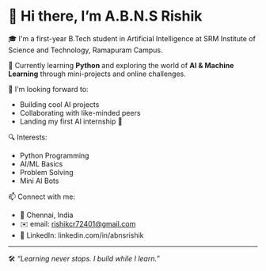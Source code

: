 # 👋 Hi there, I’m A.B.N.S Rishik

🎓 I'm a first-year B.Tech student in Artificial Intelligence at SRM Institute of Science and Technology, Ramapuram Campus.

🌱 Currently learning **Python** and exploring the world of **AI & Machine Learning** through mini-projects and online challenges.

🚀 I'm looking forward to:
- Building cool AI projects
- Collaborating with like-minded peers
- Landing my first AI internship 💼

🔍 Interests:
- Python Programming
- AI/ML Basics
- Problem Solving
- Mini AI Bots

📫 Connect with me:
- 📍 Chennai, India
- ✉️ email: rishikcr72401@gmail.com
- 🔗 LinkedIn: linkedin.com/in/abnsrishik

---
🛠️ *“Learning never stops. I build while I learn.”*
